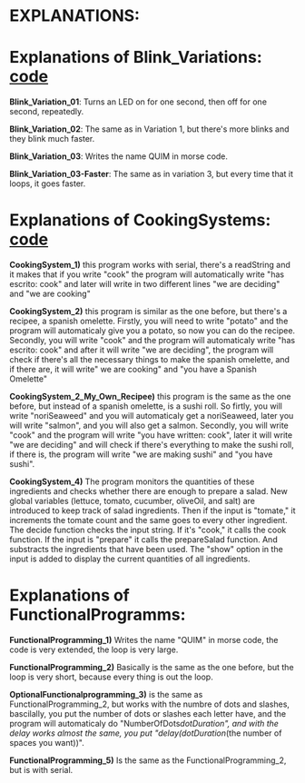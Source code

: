 # EXPLANATIONS:

# Explanations of Blink_Variations: [code](https://github.com/QuimMontane/J25-programmig-Quim/blob/main/Arduino/Blink_Explanation)

**Blink_Variation_01**: Turns an LED on for one second, then off for one second, repeatedly.

**Blink_Variation_02**: The same as in Variation 1, but there's more blinks and they blink much faster.

**Blink_Variation_03**: Writes the name QUIM in morse code.

**Blink_Variation_03-Faster**: The same as in variation 3, but every time that it loops, it goes faster.





# Explanations of CookingSystems: [code](https://github.com/QuimMontane/J25-programmig-Quim/blob/main/Arduino/CookingSystem_Explanation)

**CookingSystem_1)** this program works with serial, there's a readString and it makes that if you write "cook" the program will 
automatically write "has escrito: cook" and later will write in two different lines "we are deciding" and "we are cooking"


**CookingSystem_2)** this program is similar as the one before, but there's a recipee, a spanish omelette. Firstly, you will need to 
write "potato" and the program will automaticaly give you a potato, so now you can do the recipee. Secondly, you will write "cook" and 
the program will automaticaly write "has escrito: cook" and after it will write "we are deciding", the program will check if there's all 
the necessary things to make the spanish omelette, and if there are, it will write" we are cooking" and "you have a Spanish Omelette"


**CookingSystem_2_My_Own_Recipee)** this program is the same as the one before, but instead of a spanish omelette, is a sushi roll. 
So firtly, you will write "noriSeaweed" and you will automaticaly get a noriSeaweed, later you will write "salmon", and you will also get 
a salmon. Secondly, you will write "cook" and the program will write "you have written: cook", later it will write "we are deciding" 
and will check if there's everything to make the sushi roll, if there is, the program will write "we are making sushi" and "you have 
sushi".

**CookingSystem_4)** The program monitors the quantities of these ingredients and checks whether there are enough to prepare a salad.
New global variables (lettuce, tomato, cucumber, oliveOil, and salt) are introduced to keep track of salad ingredients.
Then if the input is "tomate," it increments the tomate count and the same goes to every other ingredient.
The decide function checks the input string. If it's "cook," it calls the cook function. If the input is "prepare" it calls the 
prepareSalad function. And substracts the ingredients that have been used. The "show" option in the input is added to display the current 
quantities of all ingredients.



# Explanations of FunctionalProgramms:

**FunctionalProgramming_1)** Writes the name "QUIM" in morse code, the code is very extended, the loop is very large.

**FunctionalProgramming_2)** Basically is the same as the one before, but the loop is very short, because every thing is out the loop. 

**OptionalFunctionalprogramming_3)** is the same as FunctionalProgramming_2, but works with the numbre of dots and slashes, 
bascilally, you put the number of dots or slashes each letter have, and the program will automaticaly do "NumberOfDots*dotDuration", 
and with the delay works almost the same, you put "delay(dotDuration*(the number of spaces you want))".

**FunctionalProgramming_5)** Is the same as the FunctionalProgramming_2, but is with serial.


